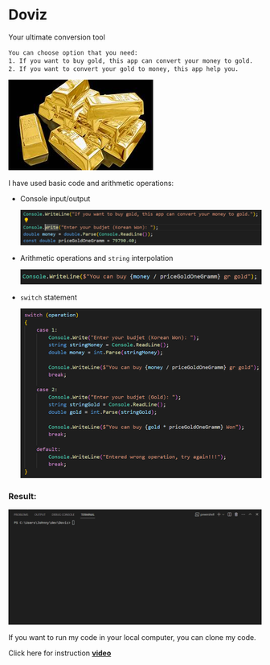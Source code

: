 # Doviz

Your ultimate conversion tool

    You can choose option that you need:
    1. If you want to buy gold, this app can convert your money to gold.
    2. If you want to convert your gold to money, this app help you.

![Alt text](./Assets/image.png)

I have used basic code and arithmetic operations:

* Console input/output

    ![Alt text](./Assets/image-1.png)

* Arithmetic operations and `string` interpolation

    ![Alt text](./Assets/image-2.png)

* `switch` statement

    ![Alt text](./Assets/image-3.png)

### Result:

![gif](./Assets/Animation.gif)

If you want to run my code in your local computer, you can clone my code.

Click here for instruction **[video](https://www.loom.com/share/9cebefe04b8b40f0bb6c48f87f58ad59?sid=d2569b47-887d-4227-bc0b-4884d6b52b16)**